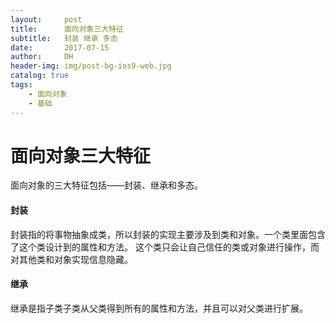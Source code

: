 ```yaml
---
layout:     post
title:      面向对象三大特征
subtitle:   封装 继承 多态
date:       2017-07-15
author:     DH
header-img: img/post-bg-ios9-web.jpg 
catalog: true
tags:
    - 面向对象
    - 基础
---
```

# 面向对象三大特征

面向对象的三大特征包括——封装、继承和多态。

#### 封装

封装指的将事物抽象成类，所以封装的实现主要涉及到类和对象。一个类里面包含了这个类设计到的属性和方法。
这个类只会让自己信任的类或对象进行操作，而对其他类和对象实现信息隐藏。

#### 继承

继承是指子类子类从父类得到所有的属性和方法，并且可以对父类进行扩展。


